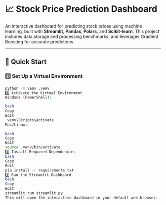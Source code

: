 # 📈 Stock Price Prediction Dashboard

An interactive dashboard for predicting stock prices using machine learning, built with **Streamlit**, **Pandas**, **Polars**, and **Scikit-learn**. This project includes data storage and processing benchmarks, and leverages Gradient Boosting for accurate predictions.

---

## 🚀 Quick Start

### 1️⃣ Set Up a Virtual Environment

```bash
python -m venv .venv
2️⃣ Activate the Virtual Environment
Windows (PowerShell):

bash
Copy
Edit
.venv\Scripts\Activate
Mac/Linux:

bash
Copy
Edit
source .venv/bin/activate
3️⃣ Install Required Dependencies
bash
Copy
Edit
pip install -r requirements.txt
4️⃣ Run the Streamlit Dashboard
bash
Copy
Edit
streamlit run streamlit.py
This will open the interactive dashboard in your default web browser.
